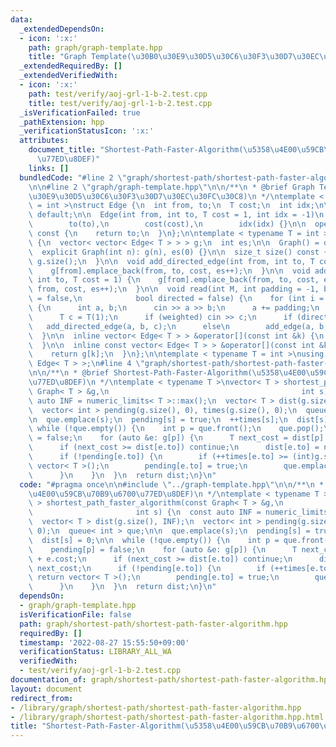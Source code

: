 ```yaml
---
data:
  _extendedDependsOn:
  - icon: ':x:'
    path: graph/graph-template.hpp
    title: "Graph Template(\u30B0\u30E9\u30D5\u30C6\u30F3\u30D7\u30EC\u30FC\u30C8)"
  _extendedRequiredBy: []
  _extendedVerifiedWith:
  - icon: ':x:'
    path: test/verify/aoj-grl-1-b-2.test.cpp
    title: test/verify/aoj-grl-1-b-2.test.cpp
  _isVerificationFailed: true
  _pathExtension: hpp
  _verificationStatusIcon: ':x:'
  attributes:
    document_title: "Shortest-Path-Faster-Algorithm(\u5358\u4E00\u59CB\u70B9\u6700\
      \u77ED\u8DEF)"
    links: []
  bundledCode: "#line 2 \"graph/shortest-path/shortest-path-faster-algorithm.hpp\"\
    \n\n#line 2 \"graph/graph-template.hpp\"\n\n/**\n * @brief Graph Template(\u30B0\
    \u30E9\u30D5\u30C6\u30F3\u30D7\u30EC\u30FC\u30C8)\n */\ntemplate < typename T\
    \ = int >\nstruct Edge {\n  int from, to;\n  T cost;\n  int idx;\n\n  Edge() =\
    \ default;\n\n  Edge(int from, int to, T cost = 1, int idx = -1)\n      : from(from),\n\
    \        to(to),\n        cost(cost),\n        idx(idx) {}\n\n  operator int()\
    \ const {\n    return to;\n  }\n};\n\ntemplate < typename T = int >\nstruct Graph\
    \ {\n  vector< vector< Edge< T > > > g;\n  int es;\n\n  Graph() = default;\n\n\
    \  explicit Graph(int n): g(n), es(0) {}\n\n  size_t size() const {\n    return\
    \ g.size();\n  }\n\n  void add_directed_edge(int from, int to, T cost = 1) {\n\
    \    g[from].emplace_back(from, to, cost, es++);\n  }\n\n  void add_edge(int from,\
    \ int to, T cost = 1) {\n    g[from].emplace_back(from, to, cost, es);\n    g[to].emplace_back(to,\
    \ from, cost, es++);\n  }\n\n  void read(int M, int padding = -1, bool weighted\
    \ = false,\n            bool directed = false) {\n    for (int i = 0; i < M; i++)\
    \ {\n      int a, b;\n      cin >> a >> b;\n      a += padding;\n      b += padding;\n\
    \      T c = T(1);\n      if (weighted) cin >> c;\n      if (directed)\n     \
    \   add_directed_edge(a, b, c);\n      else\n        add_edge(a, b, c);\n    }\n\
    \  }\n\n  inline vector< Edge< T > > &operator[](const int &k) {\n    return g[k];\n\
    \  }\n\n  inline const vector< Edge< T > > &operator[](const int &k) const {\n\
    \    return g[k];\n  }\n};\n\ntemplate < typename T = int >\nusing Edges = vector<\
    \ Edge< T > >;\n#line 4 \"graph/shortest-path/shortest-path-faster-algorithm.hpp\"\
    \n\n/**\n * @brief Shortest-Path-Faster-Algorithm(\u5358\u4E00\u59CB\u70B9\u6700\
    \u77ED\u8DEF)\n */\ntemplate < typename T >\nvector< T > shortest_path_faster_algorithm(const\
    \ Graph< T > &g,\n                                           int s) {\n  const\
    \ auto INF = numeric_limits< T >::max();\n  vector< T > dist(g.size(), INF);\n\
    \  vector< int > pending(g.size(), 0), times(g.size(), 0);\n  queue< int > que;\n\
    \n  que.emplace(s);\n  pending[s] = true;\n  ++times[s];\n  dist[s] = 0;\n\n \
    \ while (!que.empty()) {\n    int p = que.front();\n    que.pop();\n    pending[p]\
    \ = false;\n    for (auto &e: g[p]) {\n      T next_cost = dist[p] + e.cost;\n\
    \      if (next_cost >= dist[e.to]) continue;\n      dist[e.to] = next_cost;\n\
    \      if (!pending[e.to]) {\n        if (++times[e.to] >= (int)g.size()) return\
    \ vector< T >();\n        pending[e.to] = true;\n        que.emplace(e.to);\n\
    \      }\n    }\n  }\n  return dist;\n}\n"
  code: "#pragma once\n\n#include \"../graph-template.hpp\"\n\n/**\n * @brief Shortest-Path-Faster-Algorithm(\u5358\
    \u4E00\u59CB\u70B9\u6700\u77ED\u8DEF)\n */\ntemplate < typename T >\nvector< T\
    \ > shortest_path_faster_algorithm(const Graph< T > &g,\n                    \
    \                       int s) {\n  const auto INF = numeric_limits< T >::max();\n\
    \  vector< T > dist(g.size(), INF);\n  vector< int > pending(g.size(), 0), times(g.size(),\
    \ 0);\n  queue< int > que;\n\n  que.emplace(s);\n  pending[s] = true;\n  ++times[s];\n\
    \  dist[s] = 0;\n\n  while (!que.empty()) {\n    int p = que.front();\n    que.pop();\n\
    \    pending[p] = false;\n    for (auto &e: g[p]) {\n      T next_cost = dist[p]\
    \ + e.cost;\n      if (next_cost >= dist[e.to]) continue;\n      dist[e.to] =\
    \ next_cost;\n      if (!pending[e.to]) {\n        if (++times[e.to] >= (int)g.size())\
    \ return vector< T >();\n        pending[e.to] = true;\n        que.emplace(e.to);\n\
    \      }\n    }\n  }\n  return dist;\n}\n"
  dependsOn:
  - graph/graph-template.hpp
  isVerificationFile: false
  path: graph/shortest-path/shortest-path-faster-algorithm.hpp
  requiredBy: []
  timestamp: '2022-08-27 15:55:50+09:00'
  verificationStatus: LIBRARY_ALL_WA
  verifiedWith:
  - test/verify/aoj-grl-1-b-2.test.cpp
documentation_of: graph/shortest-path/shortest-path-faster-algorithm.hpp
layout: document
redirect_from:
- /library/graph/shortest-path/shortest-path-faster-algorithm.hpp
- /library/graph/shortest-path/shortest-path-faster-algorithm.hpp.html
title: "Shortest-Path-Faster-Algorithm(\u5358\u4E00\u59CB\u70B9\u6700\u77ED\u8DEF)"
---
```


